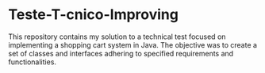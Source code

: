 # Teste-T-cnico-Improving
This repository contains my solution to a technical test focused on implementing a shopping cart system in Java. The objective was to create a set of classes and interfaces adhering to specified requirements and functionalities.
